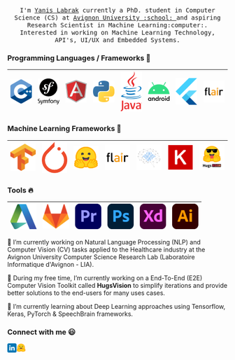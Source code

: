 <p align="center">
  <samp>
    I'm <a href="www.linkedin.com/in/yanis-labrak-8a7412145/">Yanis Labrak</a> currently a PhD. student in Computer Science (CS) at <a href="http://univ-avignon.fr/">Avignon University :school: </a> and aspiring Research Scientist in Machine Learning:computer:. Interested in working on Machine Learning Technology, API's, UI/UX and Embedded Systems.
  </samp>
</p>


### Programming Languages / Frameworks  :rocket:
|<img src="https://raw.githubusercontent.com/qanastek/qanastek/master/1200px-ISO_C%2B%2B_Logo.svg.png" width=60> | <img src="https://raw.githubusercontent.com/qanastek/qanastek/master/symfony_black_03.png" width=60> | <img src="https://raw.githubusercontent.com/qanastek/qanastek/4b75d770c8ed1be9fcdf2960b90c3b2e3f181712/AngularJS-Shield.svg" width=60> | <img src="https://raw.githubusercontent.com/qanastek/qanastek/master/1200px-Python-logo-notext.svg.png" width=60> | <img src="https://raw.githubusercontent.com/qanastek/qanastek/master/1200px-Java_Logo.svg.png" width=60> | <img src="https://raw.githubusercontent.com/qanastek/qanastek/master/1000px-Android_logo_2019.svg.png" width=60> | <img src="https://raw.githubusercontent.com/qanastek/qanastek/67d66ec8216ccdd0b5e04e4b7903a05fc162d2a4/flutter-logo.svg" width=60> | <img src="https://raw.githubusercontent.com/qanastek/qanastek/master/59021421%20(1).png" width=60> |
|:---:|:---:|:---:|:---:|:---:|:---:|:---:|:---:|


### Machine Learning Frameworks  :rocket:
| <img src="https://raw.githubusercontent.com/qanastek/qanastek/master/Tensorflow_logo.svg.png" width=60> | <img src="https://raw.githubusercontent.com/qanastek/qanastek/master/Pytorch_logo.svg.png" width=60> | <img src="https://raw.githubusercontent.com/qanastek/qanastek/master/hugging_face.png" width=60> | <img src="https://raw.githubusercontent.com/qanastek/qanastek/master/59021421%20(1).png" width=60> | <img src="https://raw.githubusercontent.com/qanastek/qanastek/master/logo_noname_rounded_very_small.png" width=60> | <img src="https://raw.githubusercontent.com/qanastek/qanastek/master/1024px-Keras_logo.svg.png" width=60> | <img src="https://raw.githubusercontent.com/qanastek/qanastek/master/logo_name_transparent.png" width=60> |
|:---:|:---:|:---:|:---:|:---:|:---:|:---:|


### Tools :fire:
|<img src="https://raw.githubusercontent.com/qanastek/qanastek/master/1200px-Autodesk_Logo_A_only.svg.png" width=60> | <img src="https://raw.githubusercontent.com/qanastek/qanastek/master/GitLab_Logo.svg.png" width=60> | <img src="https://raw.githubusercontent.com/qanastek/qanastek/master/1200px-Adobe_Premiere_Pro_CC_icon.svg.png" width=60> | <img src="https://raw.githubusercontent.com/qanastek/qanastek/master/1200px-Adobe_Photoshop_CC_icon.svg.png" width=60> | <img src="https://raw.githubusercontent.com/qanastek/qanastek/master/1200px-Adobe_XD_CC_icon.svg.png" width=60> | <img src="https://raw.githubusercontent.com/qanastek/qanastek/master/Adobe_Illustrator_CC_icon.svg.png" width=60> |
|:---:|:---:|:---:|:---:|:---:|:---:|

💼 I’m currently working on Natural Language Processing (NLP) and Computer Vision (CV) tasks applied to the Healthcare industry at the Avignon University Computer Science Research Lab (Laboratoire Informatique d'Avignon - LIA).

🔭 During my free time, I’m currently working on a End-To-End (E2E) Computer Vision Toolkit called **HugsVision** to simplify iterations and provide better solutions to the end-users for many uses cases.

🌱 I’m currently learning about Deep Learning approaches using Tensorflow, Keras, PyTorch & SpeechBrain frameworks.

### Connect with me :smiley:


<a href="https://www.linkedin.com/in/yanis-labrak-8a7412145/">
  <img align="left" alt="Yanis Labrak Linkedin" width="21px" src="https://raw.githubusercontent.com/qanastek/qanastek/master/linkedin.svg" />
</a>
<a href="https://huggingface.co/qanastek">
  <img align="left" alt="Yanis Labrak Hugging Face" width="21px" src="https://raw.githubusercontent.com/qanastek/qanastek/master/huggingface_logo-noborder.svg" />
</a>
